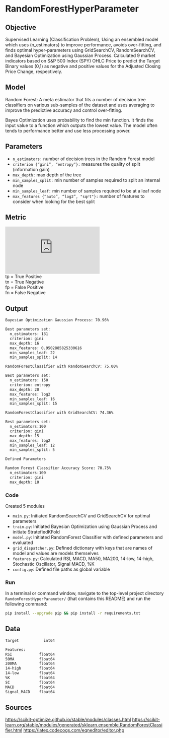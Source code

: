# RandomForestHyperParameter

## Objective
Supervised Learning (Classification Problem), Using an ensembled model which uses (n_estimators) to improve performance, avoids over-fitting, and finds optimal hyper-parameters using GridSearchCV, RandomSearchCV, and Bayesian Optimization using Gaussian Process. Calculated 9 market indicators based on S&P 500 Index (SPY) OHLC Price to predict the Target Binary values (0,1) as negative and positive values for the Adjusted Closing Price Change, respectively.

## Model
Random Forest: A meta estimator that fits a number of decision tree classifiers on various sub-samples of the dataset and uses averaging to improve the predictive accuracy and control over-fitting.

Bayes Optimization uses probability to find the min function. It finds the input value to a function which outputs the lowest value. The model often tends to performance better and use less processing power.

## Parameters
- ```n_estimators:``` number of decision trees in the Random Forest model
- ```criterion {“gini”, “entropy”}:``` measures the quality of split (information gain) 
- ```max_depth:``` max depth of the tree
- ```min_samples_split:``` min number of samples required to split an internal node
- ```min_samples_leaf:``` min number of samples required to be at a leaf node
- ```max_features {“auto”, “log2”, "sqrt"}:``` number of features to consider when looking for the best split

## Metric
![](https://latex.codecogs.com/gif.latex?Accuracy%3D%5Cfrac%7Btp&plus;tn%7D%7B%28tp%20&plus;%20tn%29&plus;%28fp-fn%29%29%7D)\
tp = True Positive\
tn = True Negative\
fp = False Positive\
fn = False Negative

## Output
```bash
Bayesian Optimization Gaussian Process: 70.96%

Best parameters set:
  n_estimators: 131
  criterion: gini
  max_depth: 16
  max_features: 0.9502885825330616
  min_samples_leaf: 22
  min_samples_split: 14
```
```bash
RandomForestClassifier with RandomSearchCV: 75.00%

Best parameters set:
  n_estimators: 150
  criterion: entropy
  max_depth: 20
  max_features: log2
  min_samples_leaf: 16
  min_samples_split: 15
```
```bash
RandomForestClassifier with GridSearchCV: 74.36%

Best parameters set:
  n_estimators:100
  criterion: gini
  max_depth: 15
  max_features: log2
  min_samples_leaf: 12
  min_samples_split: 5
```
```bash
Defined Parameters 

Random Forest Classifier Accuracy Score: 70.75%
  n_estimators:100
  criterion: gini
  max_depth: 10
```
### Code
Created 5 modules
- `main.py`: Initiated RandomSearchCV and GridSearchCV for optimal parameters
- `train.py`: Initiated Bayesian Optimization using Gaussian Process and initiate StratefiedKFold
- `model.py`: Initiated RandomForest Classifier with defined parameters and evaluated
- `grid_dispatcher.py`: Defined dictionary with keys that are names of model and values are models themselves
- `features.py`: Calculated RSI, MACD, MA50, MA200, 14-low, 14-high, Stochastic Oscillator, Signal MACD, %K 
- `config.py`: Defined file paths as global variable

### Run
In a terminal or command window, navigate to the top-level project directory `RandomForestHyperParameter/` (that contains this README) and run the following command:
```bash
pip install --upgrade pip && pip install -r requirements.txt
``` 

## Data
```bash
Target           int64

Features: 
RSI            float64
50MA           float64
200MA          float64
14-high        float64
14-low         float64
%K             float64
SC             float64
MACD           float64
Signal_MACD    float64
```
## Sources
https://scikit-optimize.github.io/stable/modules/classes.html
https://scikit-learn.org/stable/modules/generated/sklearn.ensemble.RandomForestClassifier.html
https://latex.codecogs.com/eqneditor/editor.php
